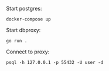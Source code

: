 Start postgres:

```
docker-compose up
```

Start dbproxy:

```
go run .
```

Connect to proxy:

```
psql -h 127.0.0.1 -p 55432 -U user -d
```

